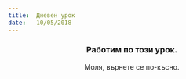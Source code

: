 ```yaml
---
title:  Дневен урок
date:   10/05/2018
---
```


### <center>Работим по този урок.</center>
<center>Моля, върнете се по-късно.</center>